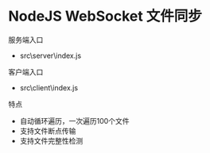 # NodeJS WebSocket  文件同步

服务端入口
+ src\server\index.js

客户端入口
+ src\client\index.js

特点
+ 自动循环遍历，一次遍历100个文件
+ 支持文件断点传输
+ 支持文件完整性检测
